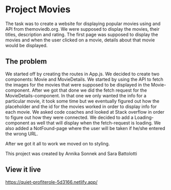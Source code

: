 # Project Movies
The task was to create a website for displaying popular movies using and API from themoviedb.org. We were supposed to display the movies, their titles, description and rating. The first page was supposed to display the movies and when the user clicked on a movie, details about that movie would be displayed.

## The problem
We started off by creating the routes in App.js. We decided to create two components: Movie and MovieDetails. We started by using the API to fetch the images for the movies that were supposed to be displayed in the Movie-component. After we got that done we did the fetch request for the MovieDetails-component. In that one we only wanted the info for a particular movie, it took some time but we eventually figured out how the placeholder and the id for the movies worked in order to display info for each movie. We asked code coaches and looked at Stack overflow in order to figure out how they were connected. We decided to add a Loading-component as well that will display when the fetch-request is loading. We also added a NotFound-page where the user will be taken if he/she entered the wrong URL.

After we got it all to work we moved on to styling.

This project was created by Annika Sonnek and Sara Battolotti
## View it live
https://quiet-profiterole-5d3166.netlify.app/